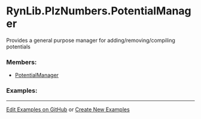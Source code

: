 # <a id="RynLib.PlzNumbers.PotentialManager">RynLib.PlzNumbers.PotentialManager</a>
    
Provides a general purpose manager for adding/removing/compiling potentials

### Members:

  - [PotentialManager](PotentialManager/PotentialManager.md)

### Examples:



___

[Edit Examples on GitHub](https://github.com/McCoyGroup/References/edit/gh-pages/Documentation/examples/RynLib/PlzNumbers/PotentialManager.md) or 
[Create New Examples](https://github.com/McCoyGroup/References/new/gh-pages/?filename=Documentation/examples/RynLib/PlzNumbers/PotentialManager.md)